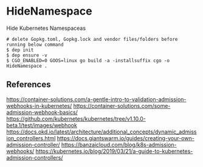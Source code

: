 # HideNamespace
Hide Kubernetes Namespaceas

```
# delete Gopkg.toml, Gopkg.lock and vendor files/folders before running below command 
$ dep init
$ dep ensure -v
$ CGO_ENABLED=0 GOOS=linux go build -a -installsuffix cgo -o HideNamespace .
```

## References
https://container-solutions.com/a-gentle-intro-to-validation-admission-webhooks-in-kubernetes/
https://container-solutions.com/some-admission-webhook-basics/
https://github.com/kubernetes/kubernetes/tree/v1.10.0-beta.1/test/images/webhook
https://docs.okd.io/latest/architecture/additional_concepts/dynamic_admission_controllers.html
https://docs.giantswarm.io/guides/creating-your-own-admission-controller/
https://banzaicloud.com/blog/k8s-admission-webhooks/
https://kubernetes.io/blog/2019/03/21/a-guide-to-kubernetes-admission-controllers/
